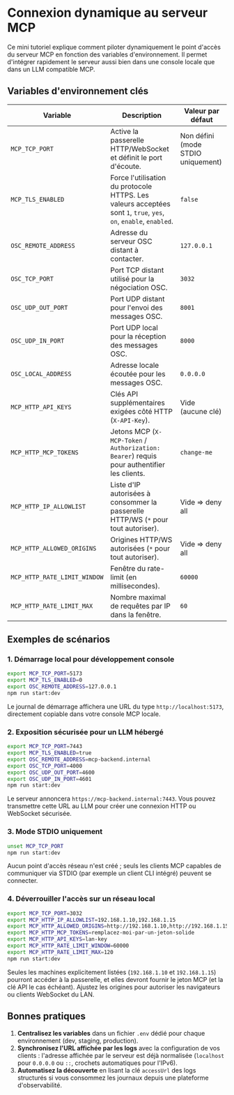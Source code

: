 # Connexion dynamique au serveur MCP

Ce mini tutoriel explique comment piloter dynamiquement le point d'accès du serveur MCP en fonction des variables d'environnement. Il permet d'intégrer rapidement le serveur aussi bien dans une console locale que dans un LLM compatible MCP.

## Variables d'environnement clés

| Variable | Description | Valeur par défaut |
| --- | --- | --- |
| `MCP_TCP_PORT` | Active la passerelle HTTP/WebSocket et définit le port d'écoute. | Non défini (mode STDIO uniquement) |
| `MCP_TLS_ENABLED` | Force l'utilisation du protocole HTTPS. Les valeurs acceptées sont `1`, `true`, `yes`, `on`, `enable`, `enabled`. | `false` |
| `OSC_REMOTE_ADDRESS` | Adresse du serveur OSC distant à contacter. | `127.0.0.1` |
| `OSC_TCP_PORT` | Port TCP distant utilisé pour la négociation OSC. | `3032` |
| `OSC_UDP_OUT_PORT` | Port UDP distant pour l'envoi des messages OSC. | `8001` |
| `OSC_UDP_IN_PORT` | Port UDP local pour la réception des messages OSC. | `8000` |
| `OSC_LOCAL_ADDRESS` | Adresse locale écoutée pour les messages OSC. | `0.0.0.0` |
| `MCP_HTTP_API_KEYS` | Clés API supplémentaires exigées côté HTTP (`X-API-Key`). | Vide (aucune clé) |
| `MCP_HTTP_MCP_TOKENS` | Jetons MCP (`X-MCP-Token` / `Authorization: Bearer`) requis pour authentifier les clients. | `change-me` |
| `MCP_HTTP_IP_ALLOWLIST` | Liste d'IP autorisées à consommer la passerelle HTTP/WS (`*` pour tout autoriser). | Vide ⇒ deny all |
| `MCP_HTTP_ALLOWED_ORIGINS` | Origines HTTP/WS autorisées (`*` pour tout autoriser). | Vide ⇒ deny all |
| `MCP_HTTP_RATE_LIMIT_WINDOW` | Fenêtre du rate-limit (en millisecondes). | `60000` |
| `MCP_HTTP_RATE_LIMIT_MAX` | Nombre maximal de requêtes par IP dans la fenêtre. | `60` |

## Exemples de scénarios

### 1. Démarrage local pour développement console

```bash
export MCP_TCP_PORT=5173
export MCP_TLS_ENABLED=0
export OSC_REMOTE_ADDRESS=127.0.0.1
npm run start:dev
```

Le journal de démarrage affichera une URL du type `http://localhost:5173`, directement copiable dans votre console MCP locale.

### 2. Exposition sécurisée pour un LLM hébergé

```bash
export MCP_TCP_PORT=7443
export MCP_TLS_ENABLED=true
export OSC_REMOTE_ADDRESS=mcp-backend.internal
export OSC_TCP_PORT=4000
export OSC_UDP_OUT_PORT=4600
export OSC_UDP_IN_PORT=4601
npm run start:dev
```

Le serveur annoncera `https://mcp-backend.internal:7443`. Vous pouvez transmettre cette URL au LLM pour créer une connexion HTTP ou WebSocket sécurisée.

### 3. Mode STDIO uniquement

```bash
unset MCP_TCP_PORT
npm run start:dev
```

Aucun point d'accès réseau n'est créé ; seuls les clients MCP capables de communiquer via STDIO (par exemple un client CLI intégré) peuvent se connecter.

### 4. Déverrouiller l'accès sur un réseau local

```bash
export MCP_TCP_PORT=3032
export MCP_HTTP_IP_ALLOWLIST=192.168.1.10,192.168.1.15
export MCP_HTTP_ALLOWED_ORIGINS=http://192.168.1.10,http://192.168.1.15
export MCP_HTTP_MCP_TOKENS=remplacez-moi-par-un-jeton-solide
export MCP_HTTP_API_KEYS=lan-key
export MCP_HTTP_RATE_LIMIT_WINDOW=60000
export MCP_HTTP_RATE_LIMIT_MAX=120
npm run start:dev
```

Seules les machines explicitement listées (`192.168.1.10` et `192.168.1.15`) pourront accéder à la passerelle, et elles devront fournir le jeton MCP (et la clé API le cas échéant). Ajustez les origines pour autoriser les navigateurs ou clients WebSocket du LAN.

## Bonnes pratiques

1. **Centralisez les variables** dans un fichier `.env` dédié pour chaque environnement (dev, staging, production).
2. **Synchronisez l'URL affichée par les logs** avec la configuration de vos clients : l'adresse affichée par le serveur est déjà normalisée (`localhost` pour `0.0.0.0` ou `::`, crochets automatiques pour l'IPv6).
3. **Automatisez la découverte** en lisant la clé `accessUrl` des logs structurés si vous consommez les journaux depuis une plateforme d'observabilité.
